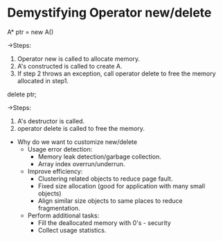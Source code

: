 # Demystifying Operator new/delete

A* ptr = new A()

->Steps:
1. Operator new is called to allocate memory.
2. A's constructed is called to create A.
3. If step 2 throws an exception, call operator delete to free the memory allocated in step1.

delete ptr;

->Steps:
1. A's destructor is called.
2. operator delete is called to free the memory.


* Why do we want to customize new/delete
    * Usage error detection:
        *   Memory leak detection/garbage collection.
        *   Array index overrun/underrun.
    * Improve efficiency: 
        * Clustering related objects to reduce page fault.
        * Fixed size allocation (good for application with many small objects)
        * Align similar size objects to same places to reduce fragmentation.
    * Perform additional tasks:
        * Fill the deallocated memory with 0's - security
        * Collect usage statistics.
